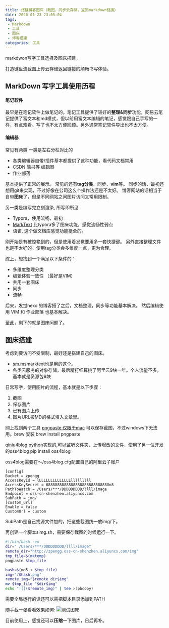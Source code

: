 ```yaml
---
title: 搭建博客图床（截图，同步云存储，返回markdown链接）
date: 2020-01-23 23:05:04
tags: 
 - Markdown
 - 工具
 - 图床
 - 博客搭建
categories: 工具
---
```

markdwon写字工具选择及图床搭建。

打造键盘流截图上传云存储返回链接的顺畅书写体验。

 <!-- more -->
## MarkDown 写字工具使用历程
#### 笔记软件
最早是在笔记软件上做笔记的。笔记工具提供了较好的**整理&同步**功能，网易云笔记提供了富文本和md模式，但以前用富文本编辑的笔记，感觉跟自己手写的一样，有点难看。写了也不太方便回顾。另外通常笔记软件导出也不太方便。

#### 编辑器
常见有两类
一类是左右分栏对比的
 - 各类编辑器自带/插件基本都提供了这种功能，看代码文档常用
 - CSDN 简书等 编辑器
 - 作业部落 
 
基本提供了正常的展示。
常见的还有**tag分类**、同步、**vim**等。
同步的话，最初还想用git来实现，不过好像在公司这么个操作法还是不太好。
博客网站的话相当于自带**图床**了，但是不同网站之间图片访问又常用限制。

另一类是编写完立刻渲染, 所写即所见
 - Typora，使用流畅，最初
 - [MarkText](https://www.v2ex.com/t/464384) 比typora多了图床功能，感觉流畅性弱点
 - 语雀, 这个做文档库感觉功能挺全的。

刚开始是有被惊艳到的，但是使用着发觉要用多一套快捷键。
另外直接整理文件也是不太好的。使用tag分类会多维度一点，更为合理。

综上，想找到一个满足以下条件的：
 - 多维度整理分类
 - 编辑体验一致性 （最好是VIM）
 - 共用一套图床
 - 同步
 - 流畅
 
后来，发觉hexo 的博客搭了之后，文档整理，同步等功能基本解决。
然后编辑使用 VIM 和 作业部落 也基本解决。

至此，剩下的就是图床问题了。

## 图床搭建
考虑到要访问不受限制，最好还是搭建自己的图床。
 - [sm.ms](https://www.v2ex.com/t/182703)marktext也是用的这个。
 - 各类云服务的对象存储。最后精打细算挑了阿里云9块一年。个人流量不多，基本就是资源包9块

日常写字，使用图片的流程，基本就是以下步骤：
1. 截图
2. 保存图片
3. 已有图片上传
4. 图片URL按MD的格式填入文章里。

网上找到两个工具
[pngpaste 仅限于mac](https://github.com/jcsalterego/pngpaste)
可以保存截图，不过windows下无法用。brew 安装
brew install pngpaste

[qiniu4blog](https://github.com/wzyuliyang/qiniu4blog)
python实现的,可以监听文件夹，上传增改的文件，使用了另一位开发的oss4blog
pip install oss4blog

oss4blog需要在～/oss4blog.cfg配置自己的阿里云子账户
```
[config]
Bucket = zpengg
AccessKeyId = lLLLLLLLLLLLLLLlllllllll
AccessKeySecret = 6888888888888888888888888888m3
PathToWatch = /Users/***/DDDDDDDDD/llll/image
Endpoint = oss-cn-shenzhen.aliyuncs.com
SubPath = img/
[custom_url]
Enable = false
CustomUrl = custom
```
SubPath是自己找源文件加的，把这些截图统一放img/下。

再创建一个脚本simg.sh，需要保存截图的时候运行一下。
``` bash
#!/bin/bash -eu
dir=" /Users/***/DDDDDDDDD/llll/image"
remote_dir="http://zpengg.oss-cn-shenzhen.aliyuncs.com/img"
tmp_file=$(mktemp)
pngpaste $tmp_file

hash=$(md5 < $tmp_file)
img="/$hash.png"
remote_img="$remote_dir$img"
mv $tmp_file "$dir$img"
echo "![]($remote_img)" | tee >(pbcopy)
```
需要全局运行的话还可以需把脚本目录添加到PATH

随手截一张看看效果如何:
![测试图床](http://zpengg.oss-cn-shenzhen.aliyuncs.com/img/cf34786ffef143ce3b8c3de4927b33b8.png)

目前使用上，感觉还可以**压缩**一下图片，日后再补。
